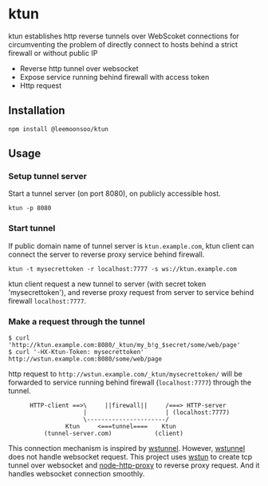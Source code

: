 # ktun

ktun establishes http reverse tunnels over WebScoket connections for circumventing the problem of directly connect to hosts behind a strict firewall or without public IP

- Reverse http tunnel over websocket
- Expose service running behind firewall with access token
- Http request 

## Installation

```
npm install @leemoonsoo/ktun
```

## Usage


### Setup tunnel server
Start a tunnel server (on port 8080), on publicly accessible host.

```
ktun -p 8080
```

### Start tunnel
If public domain name of tunnel server is `ktun.example.com`, ktun client can connect the server to reverse proxy service behind firewall.

```
ktun -t mysecrettoken -r localhost:7777 -s ws://ktun.example.com
```

ktun client request a new tunnel to server (with secret token 'mysecrettoken'), and reverse proxy request from server to service behind firewall `localhost:7777`.

### Make a request through the tunnel

```
$ curl 'http://ktun.example.com:8080/_ktun/my_b!g_$secret/some/web/page'
$ curl '-HX-Ktun-Token: mysecrettoken' http://wstun.example.com:8080/some/web/page
```

http request to `http://wstun.example.com/_ktun/mysecrettoken/` will be forwarded to service running behind firewall (`localhost:7777`) through the tunnel.

```
      HTTP-client ==>\     ||firewall||     /===> HTTP-server
                     |                      | (localhost:7777)
                     \----------------------/
                Ktun     <===tunnel====    Ktun
          (tunnel-server.com)            (client)
```

This connection mechanism is inspired by [wstunnel](https://github.com/rightscale/wstunnel). However, [wstunnel](https://github.com/rightscale/wstunnel) does not handle websocket request. This project uses [wstun](https://github.com/MDSLab/wstun) to create tcp tunnel over websocket and [node-http-proxy](https://github.com/nodejitsu/node-http-proxy) to reverse proxy request. And it handles websocket connection smoothly.

